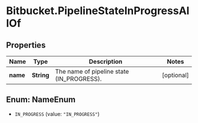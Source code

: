 # Bitbucket.PipelineStateInProgressAllOf

## Properties

Name | Type | Description | Notes
------------ | ------------- | ------------- | -------------
**name** | **String** | The name of pipeline state (IN_PROGRESS). | [optional] 



## Enum: NameEnum


* `IN_PROGRESS` (value: `"IN_PROGRESS"`)




